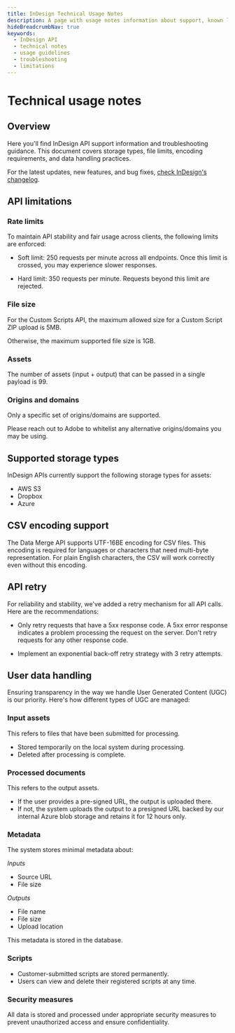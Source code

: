 ```yaml
---
title: InDesign Technical Usage Notes
description: A page with usage notes information about support, known limitations, and troubleshooting for InDesign APIs.
hideBreadcrumbNav: true
keywords:
  - InDesign API
  - technical notes
  - usage guidelines
  - troubleshooting
  - limitations
---
```


# Technical usage notes

## Overview

Here you'll find InDesign API support information and troubleshooting guidance. This document covers storage types, file limits, encoding requirements, and data handling practices.

For the latest updates, new features, and bug fixes, [check InDesign's changelog][1].

## API limitations

### Rate limits

To maintain API stability and fair usage across clients, the following limits are enforced:

* Soft limit: 250 requests per minute across all endpoints. Once this limit is crossed, you may experience slower responses.

* Hard limit: 350 requests per minute. Requests beyond this limit are rejected.

### File size

For the Custom Scripts API, the maximum allowed size for a Custom Script ZIP upload is 5MB.

Otherwise, the maximum supported file size is 1GB.

### Assets

The number of assets (input + output) that can be passed in a single payload is 99.

### Origins and domains

Only a specific set of origins/domains are supported.

Please reach out to Adobe to whitelist any alternative origins/domains you may be using.

## Supported storage types

InDesign APIs currently support the following storage types for assets:

* AWS S3
* Dropbox
* Azure

## CSV encoding support

The Data Merge API supports UTF-16BE encoding for CSV files. This encoding is required for languages or characters that need multi-byte representation. For plain English characters, the CSV will work correctly even without this encoding.

## API retry

For reliability and stability, we've added a retry mechanism for all API calls. Here are the recommendations:

* Only retry requests that have a 5xx response code. A 5xx error response indicates a problem processing the request on the server. Don't retry requests for any other response code.

* Implement an exponential back-off retry strategy with 3 retry attempts.

## User data handling

Ensuring transparency in the way we handle User Generated Content (UGC) is our priority. Here's how different types of UGC are managed:

### Input assets

This refers to files that have been submitted for processing.

* Stored temporarily on the local system during processing.
* Deleted after processing is complete.

### Processed documents

This refers to the output assets.

* If the user provides a pre-signed URL, the output is uploaded there.
* If not, the system uploads the output to a presigned URL backed by our internal Azure blob storage and retains it for 12 hours only.

### Metadata

The system stores minimal metadata about:

*Inputs*

* Source URL
* File size

*Outputs*

* File name
* File size
* Upload location

This metadata is stored in the database.

### Scripts

* Customer-submitted scripts are stored permanently.
* Users can view and delete their registered scripts at any time.

### Security measures

All data is stored and processed under appropriate security measures to prevent unauthorized access and ensure confidentiality.

<!-- Links -->
[1]: ../../changelog/index.md
